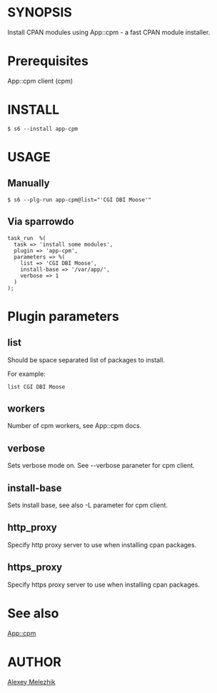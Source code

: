 # SYNOPSIS

Install CPAN modules using App::cpm - a fast CPAN module installer.

# Prerequisites

App::cpm client (cpm)

# INSTALL

    $ s6 --install app-cpm

# USAGE

## Manually

    $ s6 --plg-run app-cpm@list="'CGI DBI Moose'"

## Via sparrowdo

    task_run  %(
      task => 'install some modules',
      plugin => 'app-cpm',
      parameters => %( 
        list => 'CGI DBI Moose',
        install-base => '/var/app/',
        verbose => 1
      )
    );
    
# Plugin parameters

## list

Should be space separated list of packages to install. 

For example:

    list CGI DBI Moose

## workers

Number of cpm workers, see App::cpm docs.

## verbose

Sets verbose mode on. See --verbose paraneter for cpm client.

## install-base

Sets install base, see also -L parameter for cpm client.

## http_proxy

Specify http proxy server to use when installing cpan packages.

## https_proxy

Specify https proxy server to use when installing cpan packages.

# See also

[App::cpm](https://metacpan.org/pod/App::cpm)

# AUTHOR

[Alexey Melezhik](mailto:melezhik@gmail.com)



